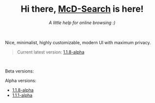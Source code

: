 <div align="center">
  <h1>Hi there, <a href="https://mcdumfly.github.io/mcd-search/">McD-Search</a> is here!</h1>
  <em>A little help for online browsing :)</em>
</div><br><br>

Nice, minimalist, highly customizable, modern UI with maximum privacy.


> Current latest version: <a href="https://github.com/McDumfly/mcd-search/releases/tag/v1.1.8-alpha">1.1.8-alpha</a>

<br>

Beta versions:

Alpha versions:
- <a href="https://github.com/McDumfly/mcd-search/releases/tag/v1.1.8-alpha">1.1.8-alpha</a>
- <a href="https://github.com/McDumfly/mcd-search/releases/tag/v1.1.1-alpha">1.1.1-alpha</a>

